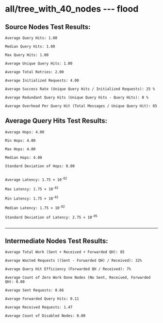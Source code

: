# all/tree_with_40_nodes --- flood
## Source Nodes Test Results:
	Average Query Hits: 1.00

	Median Query Hits: 1.00

	Max Query Hits: 1.00

	Average Unique Query Hits: 1.00

	Average Total Retries: 2.00

	Average Initialized Requests: 4.00

	Average Success Rate (Unique Query Hits / Initialized Requests): 25 %

	Average Redundant Query Hits (Unique Query Hits - Query Hits): 0 %

	Average Overhead Per Query Hit (Total Messages / Unique Query Hit): 85



## Average Query Hits Test Results:
<pre><code>Average Hops: 4.00

Min Hops: 4.00

Max Hops: 4.00

Median Hops: 4.00

Standard Deviation of Hops: 0.00


Average Latency: 1.75 × 10<sup>-02</sup>

Max Latency: 1.75 × 10<sup>-02</sup>

Min Latency: 1.75 × 10<sup>-02</sup>

Median Latency: 1.75 × 10<sup>-02</sup>

Standard Deviation of Latency: 2.75 × 10<sup>-05</sup>

</code></pre>

---------------------------------------------
## Intermediate Nodes Test Results:

	Average Total Work (Sent + Received + Forwarded QH): 85

	Average Wasted Requests ((Sent - Forwarded QH) / Received): 32%

	Average Query Hit Efficiency (Forwarded QH / Received): 7%

	Average Count of Zero Work Done Nodes (No Sent, Received, Forwarded QH): 0.00

	Average Sent Requests: 0.66

	Average Forwarded Query Hits: 0.11

	Average Received Requests: 1.47

	Average Count of Disabled Nodes: 0.00

